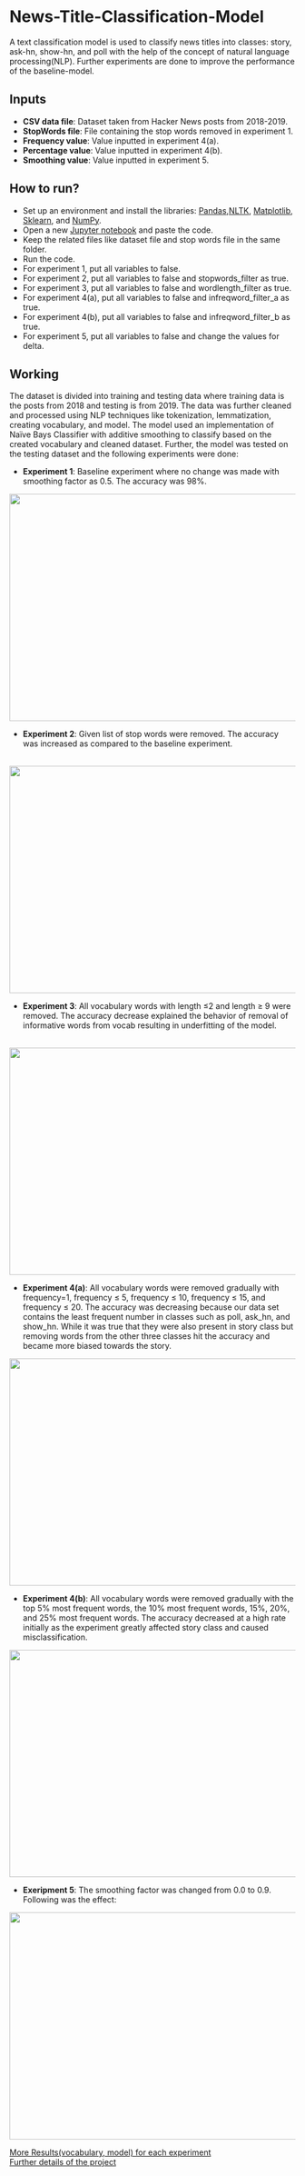 # News-Title-Classification-Model
A text classification model is used to classify news titles into classes: story, ask-hn, show-hn, and poll with the help of the concept of natural language processing(NLP). Further experiments are done to improve the performance of the baseline-model.

## Inputs
- **CSV data file**: Dataset taken from Hacker News posts from 2018-2019. 
- **StopWords file**: File containing the stop words removed in experiment 1.
- **Frequency value**: Value inputted in experiment 4(a).
- **Percentage value**: Value inputted in experiment 4(b).
- **Smoothing value**: Value inputted in experiment 5.

## How to run?
- Set up an environment and install the libraries: [Pandas](https://pypi.org/project/pandas/),[NLTK](https://www.nltk.org/), [Matplotlib](https://matplotlib.org/), [Sklearn](https://scikit-learn.org/), and [NumPy](https://numpy.org/).
- Open a new [Jupyter notebook](https://jupyter.org/) and paste the code.
- Keep the related files like dataset file and stop words file in the same folder.
- Run the code.
- For experiment 1, put all variables to false.
- For experiment 2, put all variables to false and stopwords_filter as true.
- For experiment 3, put all variables to false and wordlength_filter as true.
- For experiment 4(a), put all variables to false and infreqword_filter_a as true.
- For experiment 4(b), put all variables to false and infreqword_filter_b as true.
- For experiment 5, put all variables to false and change the values for delta.

## Working
The dataset is divided into training and testing data where training data is the posts from 2018 and testing is from 2019. The data was further cleaned and processed using NLP techniques like tokenization, lemmatization, creating vocabulary, and model. The model used an implementation of Naïve Bays Classifier with additive smoothing to classify based on the created vocabulary and cleaned dataset. Further, the model was tested on the testing dataset and the following experiments were done:
- **Experiment 1**: Baseline experiment where no change was made with smoothing factor as 0.5. The accuracy was 98%.
<img src="https://github.com/DhwaniSondhi/News-Title-Classification-Model/blob/master/results/baseline/pic.PNG" width="550" height="400"/>

- **Experiment 2**: Given list of stop words were removed. The accuracy was increased as compared to the baseline experiment. 
<br/>
<img src="https://github.com/DhwaniSondhi/News-Title-Classification-Model/blob/master/results/StopWord/pic.PNG" width="550" height="400"/>

- **Experiment 3**: All vocabulary words with length ≤2 and length ≥ 9 were removed. The accuracy decrease explained the behavior of removal of informative words from vocab resulting in underfitting of the model.
<br/>
<img src="https://github.com/DhwaniSondhi/News-Title-Classification-Model/blob/master/results/WordFiltering/pic.PNG" width="550" height="400"/>

- **Experiment 4(a)**: All vocabulary words were removed gradually with frequency=1, frequency ≤ 5, frequency ≤ 10, frequency ≤ 15, and frequency ≤ 20. The accuracy was decreasing because our data set contains the least frequent number in classes such as poll, ask_hn, and show_hn. While it was true that they were also present in story class but removing words from the other three classes hit the accuracy and became more biased towards the story.
<img src="https://github.com/DhwaniSondhi/News-Title-Classification-Model/blob/master/results/Least%20Frequent%20Words/pic.PNG" width="550" height="400"/>

- **Experiment 4(b)**: All vocabulary words were removed gradually with the top 5% most frequent words, the 10% most frequent words, 15%, 20%, and 25% most frequent words. The accuracy decreased at a high rate initially as the experiment greatly affected story class and caused misclassification.
<img src="https://github.com/DhwaniSondhi/News-Title-Classification-Model/blob/master/results/Most%20Frequent%20Words/pic.PNG" width="550" height="400"/>

- **Exeripment 5**: The smoothing factor was changed from 0.0 to 0.9. Following was the effect:
<img src="https://github.com/DhwaniSondhi/News-Title-Classification-Model/blob/master/results/Smoothing/pic.PNG" width="550" height="400"/>

[More Results(vocabulary, model) for each experiment](https://github.com/DhwaniSondhi/News-Title-Classification-Model/tree/master/results)
<br/>
[Further details of the project](https://github.com/DhwaniSondhi/News-Title-Classification-Model/blob/master/docs/Project_Report.pdf)
